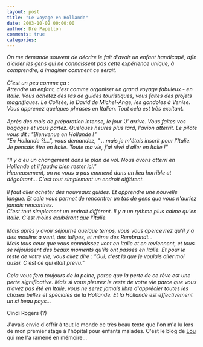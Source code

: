 ```yaml
---
layout: post
title: "Le voyage en Hollande"
date: 2003-10-02 00:00:00
author: Dre Papillon
comments: true
categories: 
---
```



*On me demande souvent de décrire le fait d'avoir un enfant handicapé, afin d'aider les gens qui ne connaissent pas cette expérience unique, à comprendre, à imaginer comment ce serait.<BR><BR>C'est un peu comme ça :<BR>Attendre un enfant, c'est comme organiser un grand voyage fabuleux - en Italie. Vous achetez des tas de guides touristiques, vous faites des projets magnifiques. Le Colisée, le David de Michel-Ange, les gondoles à Venise. Vous apprenez quelques phrases en Italien. Tout cela est très excitant.<BR><BR>Après des mois de préparation intense, le jour 'J' arrive. Vous faites vos bagages et vous partez. Quelques heures plus tard, l'avion atterrit. Le pilote vous dit : "Bienvenue en Hollande !"<BR>"En Hollande ?!...", vous demandez, " ...mais je m'étais inscrit pour l'Italie. Je pensais être en Italie. Toute ma vie, j'ai rêvé d'aller en Italie !"<BR><BR>"Il y a eu un changement dans le plan de vol. Nous avons atterri en Hollande et il faudra bien rester ici."<BR>Heureusement, on ne vous a pas emmené dans un lieu horrible et dégoûtant... C'est tout simplement un endroit différent.<BR><BR>Il faut aller acheter des nouveaux guides. Et apprendre une nouvelle langue. Et cela vous permet de rencontrer un tas de gens que vous n'auriez jamais rencontrés. <BR>C'est tout simplement un endroit différent. Il y a un rythme plus calme qu'en Italie. C'est moins exubérant que l'Italie.<BR><BR>Mais après y avoir séjourné quelque temps, vous vous apercevrez qu'il y a des moulins à vent, des tulipes, et même des Rembrandt... <BR>Mais tous ceux que vous connaissez vont en Italie et en reviennent, et tous se réjouissent des beaux moments qu'ils ont passés en Italie. Et pour le reste de votre vie, vous allez dire : "Oui, c'est là que je voulais aller moi aussi. C'est ce qui était prévu."<BR><BR>Cela vous fera toujours de la peine, parce que la perte de ce rêve est une perte significative. Mais si vous pleurez le reste de votre vie parce que vous n'avez pas été en Italie, vous ne serez jamais libre d'apprécier toutes les choses belles et spéciales de la Hollande. Et la Hollande est effectivement un si beau pays...*

Cindi Rogers (?)

J'avais envie d'offrir à tout le monde ce très beau texte que l'on m'a lu lors de mon premier stage à l'hôpital pour enfants malades.  C'est le blog de [Lou](http://a-lou.skynetblogs.be/) qui me l'a ramené en mémoire...
